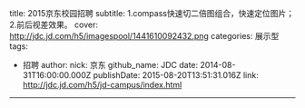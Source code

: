 title: 2015京东校园招聘
subtitle: 1.compass快速切二倍图组合，快速定位图片；2.前后视差效果。
cover: http://jdc.jd.com/h5/imagespool/1441610092432.png
categories: 展示型
tags:
  - 招聘
author:
  nick: 京东
  github_name: JDC
date: 2014-08-31T16:00:00.000Z
publishDate: 2015-08-20T13:51:31.016Z
link: http://jdc.jd.com/h5/jd-campus/index.html
---